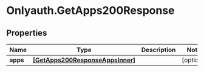 # Onlyauth.GetApps200Response

## Properties

Name | Type | Description | Notes
------------ | ------------- | ------------- | -------------
**apps** | [**[GetApps200ResponseAppsInner]**](GetApps200ResponseAppsInner.md) |  | [optional] 



